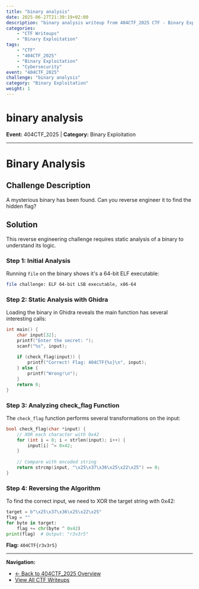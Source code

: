```yaml
---
title: "binary analysis"
date: 2025-06-27T21:39:19+02:00
description: "binary analysis writeup from 404CTF_2025 CTF - Binary Exploitation challenge"
categories:
    - "CTF Writeups"
    - "Binary Exploitation"
tags:
    - "CTF"
    - "404CTF_2025"
    - "Binary Exploitation"
    - "Cybersecurity"
event: "404CTF_2025"
challenge: "binary analysis"
category: "Binary Exploitation"
weight: 1
---
```


# binary analysis

**Event:** 404CTF_2025 | **Category:** Binary Exploitation

---


# Binary Analysis

## Challenge Description

A mysterious binary has been found. Can you reverse engineer it to find the hidden flag?

## Solution

This reverse engineering challenge requires static analysis of a binary to understand its logic.

### Step 1: Initial Analysis

Running `file` on the binary shows it's a 64-bit ELF executable:
```bash
file challenge: ELF 64-bit LSB executable, x86-64
```

### Step 2: Static Analysis with Ghidra

Loading the binary in Ghidra reveals the main function has several interesting calls:

```c
int main() {
    char input[32];
    printf("Enter the secret: ");
    scanf("%s", input);
    
    if (check_flag(input)) {
        printf("Correct! Flag: 404CTF{%s}\n", input);
    } else {
        printf("Wrong!\n");
    }
    return 0;
}
```

### Step 3: Analyzing check_flag Function

The `check_flag` function performs several transformations on the input:

```c
bool check_flag(char *input) {
    // XOR each character with 0x42
    for (int i = 0; i < strlen(input); i++) {
        input[i] ^= 0x42;
    }
    
    // Compare with encoded string
    return strcmp(input, "\x25\x37\x36\x25\x22\x25") == 0;
}
```

### Step 4: Reversing the Algorithm

To find the correct input, we need to XOR the target string with 0x42:

```python
target = b"\x25\x37\x36\x25\x22\x25"
flag = ""
for byte in target:
    flag += chr(byte ^ 0x42)
print(flag)  # Output: "r3v3r5"
```

**Flag:** `404CTF{r3v3r5}` 

---

**Navigation:**
- [← Back to 404CTF_2025 Overview](/ctf/404ctf-2025/)
- [View All CTF Writeups](/ctf/)

